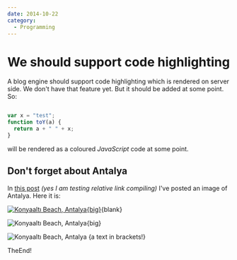 ```yaml
---
date: 2014-10-22
category:
  - Programming
---
```

# We should support code highlighting

A blog engine should support code highlighting which is rendered on
server side. We don't have that feature yet. But it should be added
at some point. So:

```javascript

var x = "test";
function toY(a) {
  return a + " " + x;
}
```

will be rendered as a coloured *JavaScript* code at some point.

## Don't forget about Antalya

In [this post](@2014/10/hello-world@) _(yes I am testing relative link compiling)_ I've posted an image of Antalya. Here it is:

[![Konyaaltı Beach, Antalya](@2014/10/hello-world@/konyaalti.jpg){big}](@2014/10/hello-world@/konyaalti.jpg){blank}

![Konyaaltı Beach, Antalya](@2014/10/hello-world@/konyaalti.jpg){big}

![Konyaaltı Beach, Antalya](@2014/10/hello-world@/konyaalti.jpg) {a text in brackets!}

TheEnd!

